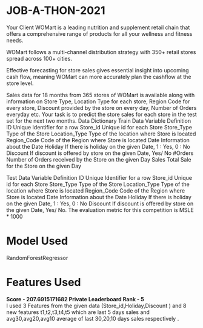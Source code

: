 # JOB-A-THON-2021
Your Client WOMart is a leading nutrition and supplement retail chain that offers a comprehensive range of products for all your wellness and fitness needs.

WOMart follows a multi-channel distribution strategy with 350+ retail stores spread across 100+ cities.

Effective forecasting for store sales gives essential insight into upcoming cash flow, meaning WOMart can more accurately plan the cashflow at the store level.

Sales data for 18 months from 365 stores of WOMart is available along with information on Store Type, Location Type for each store, Region Code for every store, Discount provided by the store on every day, Number of Orders everyday etc. Your task is to predict the store sales for each store in the test set for the next two months. Data Dictionary Train Data Variable Definition ID Unique Identifier for a row Store_id Unique id for each Store Store_Type Type of the Store Location_Type Type of the location where Store is located Region_Code Code of the Region where Store is located Date Information about the Date Holiday If there is holiday on the given Date, 1 : Yes, 0 : No Discount If discount is offered by store on the given Date, Yes/ No #Orders Number of Orders received by the Store on the given Day Sales Total Sale for the Store on the given Day

Test Data Variable Definition ID Unique Identifier for a row Store_id Unique id for each Store Store_Type Type of the Store Location_Type Type of the location where Store is located Region_Code Code of the Region where Store is located Date Information about the Date Holiday If there is holiday on the given Date, 1 : Yes, 0 : No Discount If discount is offered by store on the given Date, Yes/ No.
The evaluation metric for this competition is MSLE * 1000

# Model Used
RandomForestRegressor

# Features Used
<b> Score - 207.6915171682                             Private Leaderboard Rank - 5</b> <br>
I used 3 Features from the given data (Store_id,Holiday,Discount ) and 8 new features t1,t2,t3,t4,t5 which are last 5 days sales and avg30,avg20,avg10 average of last 30,20,10 days sales respectively .<br><br>

